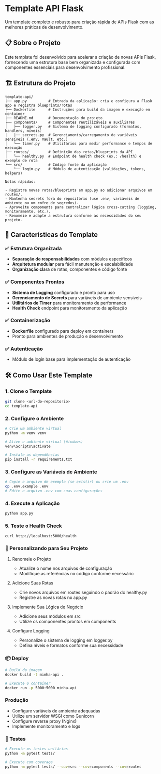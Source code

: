 # Template API Flask

Um template completo e robusto para criação rápida de APIs Flask com as melhores práticas de desenvolvimento.

## 📋 Sobre o Projeto

Este template foi desenvolvido para acelerar a criação de novas APIs Flask, fornecendo uma estrutura base bem organizada e configurada com componentes essenciais para desenvolvimento profissional.

## 🏗️ Estrutura do Projeto

```text
template-api/
├── app.py          # Entrada da aplicação: cria e configura a Flask app e registra blueprints/rotas
├── Dockerfile      # Instruções para build da imagem e execução em container
├── README.md       # Documentação do projeto
├── components/     # Componentes reutilizáveis e auxiliares
│   ├── logger.py   # Sistema de logging configurado (formatos, handlers, níveis)
│   ├── secrets.py  # Gerenciamento/carregamento de variáveis sensíveis (.env, Vault, etc.)
│   └── timer.py    # Utilitários para medir performance e tempos de execução
├── routes/         # Definição das rotas/blueprints da API
│   └── healthy.py  # Endpoint de health check (ex.: /health) e exemplo de rota
└── src/            # Código fonte da aplicação
    └── login.py    # Módulo de autenticação (validações, tokens, helpers)

Notas rápidas:

- Registre novas rotas/blueprints em app.py ao adicionar arquivos em routes/.
- Mantenha secrets fora do repositório (use .env, variáveis de ambiente ou um cofre de segredos).
- Aproveite components para centralizar lógica cross-cutting (logging, monitoramento, etc.).
- Renomeie e adapte a estrutura conforme as necessidades do seu projeto.
```


## 🚀 Características do Template

### ✅ Estrutura Organizada
- **Separação de responsabilidades** com módulos específicos
- **Arquitetura modular** para fácil manutenção e escalabilidade
- **Organização clara** de rotas, componentes e código fonte

### ✅ Componentes Prontos
- **Sistema de Logging** configurado e pronto para uso
- **Gerenciamento de Secrets** para variáveis de ambiente sensíveis
- **Utilitários de Timer** para monitoramento de performance
- **Health Check** endpoint para monitoramento da aplicação

### ✅ Containerização
- **Dockerfile** configurado para deploy em containers
- Pronto para ambientes de produção e desenvolvimento

### ✅ Autenticação
- Módulo de login base para implementação de autenticação

## 🛠️ Como Usar Este Template

### 1. Clone o Template
```bash
git clone <url-do-repositorio>
cd template-api
```

### 2. Configure o Ambiente
```bash
# Crie um ambiente virtual
python -m venv venv

# Ative o ambiente virtual (Windows)
venv\Scripts\activate

# Instale as dependências
pip install -r requirements.txt
```

### 3. Configure as Variáveis de Ambiente
```bash
# Copie o arquivo de exemplo (se existir) ou crie um .env
cp .env.example .env
# Edite o arquivo .env com suas configurações
```

### 4. Execute a Aplicação
```bash
python app.py
```

### 5. Teste o Health Check
```bash
curl http://localhost:5000/health
```

### 🔧 Personalizando para Seu Projeto

1. Renomeie o Projeto

    - Atualize o nome nos arquivos de configuração
    - Modifique as referências no código conforme necessário

2. Adicione Suas Rotas

    - Crie novos arquivos em routes seguindo o padrão do healthy.py
    - Registre as novas rotas no app.py

3. Implemente Sua Lógica de Negócio

    - Adicione seus módulos em src
    - Utilize os componentes prontos em components

4. Configure Logging

    - Personalize o sistema de logging em logger.py
    - Defina níveis e formatos conforme sua necessidade


### 📦 Deploy
```bash
# Build da imagem
docker build -t minha-api .

# Execute o container
docker run -p 5000:5000 minha-api
```


### Produção

- Configure variáveis de ambiente adequadas
- Utilize um servidor WSGI como Gunicorn
- Configure reverse proxy (Nginx)
- Implemente monitoramento e logs

### 🧪 Testes
```bash
# Execute os testes unitários
python -m pytest tests/

# Execute com coverage
python -m pytest tests/ --cov=src --cov=components --cov=routes
```

